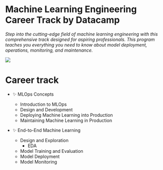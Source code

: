 # Machine Learning Engineering Career Track by Datacamp
_Step into the cutting-edge field of machine learning engineering with this comprehensive track designed for aspiring professionals. This program teaches you everything you need to know about model deployment, operations, monitoring, and maintenance._

![](https://ml-ops.org/img/ml-engineering.jpg)

# Career track
- ✨ MLOps Concepts
    - Introduction to MLOps 
    - Design and Development
    - Deploying Machine Learning into Production
    - Maintaining Machine Learning in Production

- ✨ End-to-End Machine Learning
    - Design and Exploration
        - EDA  
    - Model Training and Evaluation
    - Model Deployment
    - Model Monitoring
